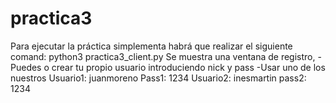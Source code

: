 # practica3

Para ejecutar la práctica simplementa habrá que realizar el siguiente comand:
python3 practica3_client.py
Se muestra una ventana de registro,
-Puedes o crear tu propio usuario introduciendo nick y pass
-Usar uno de los nuestros
    Usuario1: juanmoreno
    Pass1: 1234
    Usuario2: inesmartin
    pass2: 1234